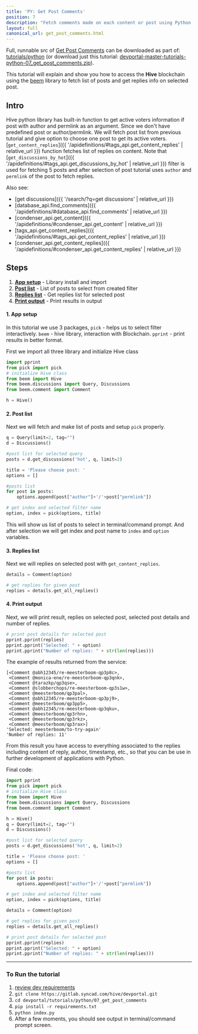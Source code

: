 ```yaml
---
title: 'PY: Get Post Comments'
position: 7
description: "Fetch comments made on each content or post using Python."
layout: full
canonical_url: get_post_comments.html
---
```

Full, runnable src of [Get Post Comments](https://gitlab.syncad.com/hive/devportal/-/tree/master/tutorials/python/07_get_post_comments) can be downloaded as part of: [tutorials/python](https://gitlab.syncad.com/hive/devportal/-/tree/master/tutorials/python) (or download just this tutorial: [devportal-master-tutorials-python-07_get_post_comments.zip](https://gitlab.syncad.com/hive/devportal/-/archive/master/devportal-master.zip?path=tutorials/python/07_get_post_comments)).

This tutorial will explain and show you how to access the **Hive** blockchain using the [beem](https://github.com/holgern/beem) library to fetch list of posts and get replies info on selected post.

## Intro

Hive python library has built-in function to get active voters information if post with author and permlink as an argument. Since we don't have predefined post or author/permlink. We will fetch post list from previous tutorial and give option to choose one post to get its active voters. [`get_content_replies`]({{ '/apidefinitions/#tags_api.get_content_replies' | relative_url }}) function fetches list of replies on content. Note that [`get_discussions_by_hot`]({{ '/apidefinitions/#tags_api.get_discussions_by_hot' | relative_url }}) filter is used for fetching 5 posts and after selection of post tutorial uses `author` and `permlink` of the post to fetch replies. 

Also see:
* [get discussions]({{ '/search/?q=get discussions' | relative_url }})
* [database_api.find_comments]({{ '/apidefinitions/#database_api.find_comments' | relative_url }})
* [condenser_api.get_content]({{ '/apidefinitions/#condenser_api.get_content' | relative_url }})
* [tags_api.get_content_replies]({{ '/apidefinitions/#tags_api.get_content_replies' | relative_url }})
* [condenser_api.get_content_replies]({{ '/apidefinitions/#condenser_api.get_content_replies' | relative_url }})

## Steps

1.  [**App setup**](#app-setup) - Library install and import
1.  [**Post list**](#post-list) - List of posts to select from created filter 
1.  [**Replies list**](#replies-list) - Get replies list for selected post
1.  [**Print output**](#print-output) - Print results in output

#### 1. App setup <a name="app-setup"></a>

In this tutorial we use 3 packages, `pick` - helps us to select filter interactively. `beem` - hive library, interaction with Blockchain. `pprint` - print results in better format.

First we import all three library and initialize Hive class

```python
import pprint
from pick import pick
# initialize Hive class
from beem import Hive
from beem.discussions import Query, Discussions
from beem.comment import Comment

h = Hive()
```

#### 2. Post list <a name="post-list"></a>

Next we will fetch and make list of posts and setup `pick` properly.

```python
q = Query(limit=2, tag="")
d = Discussions()

#post list for selected query
posts = d.get_discussions('hot', q, limit=2)

title = 'Please choose post: '
options = []

#posts list
for post in posts:
	options.append(post["author"]+'/'+post["permlink"])

# get index and selected filter name
option, index = pick(options, title)
```

This will show us list of posts to select in terminal/command prompt. And after selection we will get index and post name to `index` and `option` variables.

#### 3. Replies list <a name="replies-list"></a>

Next we will replies on selected post with `get_content_replies`. 

```python
details = Comment(option)

# get replies for given post
replies = details.get_all_replies()
```

#### 4. Print output <a name="print-output"></a>

Next, we will print result, replies on selected post, selected post details and number of replies.

```python
# print post details for selected post
pprint.pprint(replies)
pprint.pprint("Selected: " + option)
pprint.pprint("Number of replies: " + str(len(replies)))
```

The example of results returned from the service:

```
[<Comment @abh12345/re-meesterboom-qp3p8c>,
 <Comment @monica-ene/re-meesterboom-qp3qnk>,
 <Comment @tarazkp/qp3qse>,
 <Comment @slobberchops/re-meesterboom-qp3s1w>,
 <Comment @meesterboom/qp3pal>,
 <Comment @abh12345/re-meesterboom-qp3pj9>,
 <Comment @meesterboom/qp3pp5>,
 <Comment @abh12345/re-meesterboom-qp3qku>,
 <Comment @meesterboom/qp3rhn>,
 <Comment @meesterboom/qp3rkz>,
 <Comment @meesterboom/qp3rax>]
'Selected: meesterboom/to-try-again'
'Number of replies: 11'
```

From this result you have access to everything associated to the replies including content of reply, author, timestamp, etc., so that you can be use in further development of applications with Python.

Final code:

```python
import pprint
from pick import pick
# initialize Hive class
from beem import Hive
from beem.discussions import Query, Discussions
from beem.comment import Comment

h = Hive()
q = Query(limit=2, tag="")
d = Discussions()

#post list for selected query
posts = d.get_discussions('hot', q, limit=2)

title = 'Please choose post: '
options = []

#posts list
for post in posts:
	options.append(post["author"]+'/'+post["permlink"])

# get index and selected filter name
option, index = pick(options, title)

details = Comment(option)

# get replies for given post
replies = details.get_all_replies()

# print post details for selected post
pprint.pprint(replies)
pprint.pprint("Selected: " + option)
pprint.pprint("Number of replies: " + str(len(replies)))


```

---

### To Run the tutorial

1. [review dev requirements](getting_started.html)
1. `git clone https://gitlab.syncad.com/hive/devportal.git`
1. `cd devportal/tutorials/python/07_get_post_comments`
1. `pip install -r requirements.txt`
1. `python index.py`
1. After a few moments, you should see output in terminal/command prompt screen.
